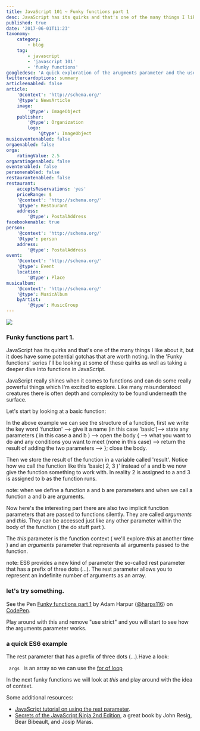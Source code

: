 ```yaml
---
title: JavaScript 101 ~ Funky functions part 1
desc: JavaScript has its quirks and that's one of the many things I like about it, but it does have some potential gotchas that are worth noting. In the 'Funky functions' series I'll be looking at some of these quirks as well as taking a deeper dive into functions in JavaScript.
published: true
date: '2017-06-01T11:23'
taxonomy:
    category:
        - blog
    tag:
        - javascript
        - 'javascript 101'
        - 'funky functions'
googledesc: 'A quick exploration of the arugments parameter and the use of the rest parameter in ES6.'
twittercardoptions: summary
articleenabled: false
article:
    '@context': 'http://schema.org/'
    '@type': NewsArticle
    image:
        '@type': ImageObject
    publisher:
        '@type': Organization
        logo:
            '@type': ImageObject
musiceventenabled: false
orgaenabled: false
orga:
    ratingValue: 2.5
orgaratingenabled: false
eventenabled: false
personenabled: false
restaurantenabled: false
restaurant:
    acceptsReservations: 'yes'
    priceRange: $
    '@context': 'http://schema.org/'
    '@type': Restaurant
    address:
        '@type': PostalAddress
facebookenable: true
person:
    '@context': 'http://schema.org/'
    '@type': person
    address:
        '@type': PostalAddress
event:
    '@context': 'http://schema.org/'
    '@type': Event
    location:
        '@type': Place
musicalbum:
    '@context': 'http://schema.org/'
    '@type': MusicAlbum
    byArtist:
        '@type': MusicGroup
---
```


![](./images/101.png?cropResize=300,300)
### Funky functions part 1.

JavaScript has its quirks and that's one of the many things I like about it, but it does have some potential gotchas that are worth noting. In the 'Funky functions' series I'll be looking at some of these quirks as well as taking a deeper dive into functions in JavaScript.

JavaScript really shines when it comes to functions and can do some really powerful things which I'm excited to explore. Like many misunderstood creatures there is often depth and complexity to be found underneath the surface.

Let's start by looking at a basic function:

<script async src="//jsfiddle.net/harps116/8v0r8c2r/2/embed/js,html,result/"></script>


In the above example we can see the structure of a function, first we write the key word 'function' --> give it a name (in this case 'basic')--> state any parameters ( in this case a and b ) --> open the body { --> what you want to do and any conditions you want to meet (none in this case) --> return the result of adding the two parameters --> }; close the body.

Then we store the result of the function in a variable called 'result'. Notice how we call the function like this 'basic( 2, 3 )' instead of a and b we now give the function something to work with. In reality 2 is assigned to a and 3 is assigned to b as the function runs.

note: when we define a function a and b are parameters and when we call a function a and b are arguments.

Now here's the interesting part there are also two implicit function parameters that are passed to functions silently. They are called _arguments_ and _this_. They can be accessed just like any other parameter within the body of the function ( the do stuff part ).

The _this_ parameter is the function context ( we'll explore _this_ at another time ) and an _arguments_ parameter that represents all arguments passed to the function.

note: ES6 provides a new kind of parameter the so-called rest parameter that has a prefix of three dots (...).  The rest parameter allows you to represent an indefinite number of arguments as an array.

### let's try something.

<p data-height="265" data-theme-id="dark" data-slug-hash="PjoEor" data-default-tab="js,result" data-user="harps116" data-embed-version="2" data-pen-title="Funky functions  part 1" class="codepen">See the Pen <a href="https://codepen.io/harps116/pen/PjoEor/">Funky functions  part 1</a> by Adam Harpur (<a href="https://codepen.io/harps116">@harps116</a>) on <a href="https://codepen.io">CodePen</a>.</p>
<script async src="https://production-assets.codepen.io/assets/embed/ei.js"></script>

Play around with this and remove "use strict" and you will start to see how the arguments parameter works.

### a quick ES6 example

The rest parameter that has a prefix of three dots (...).Have a look:

 <script async src="//jsfiddle.net/harps116/91bq5sd8/embed/js,html,result/"></script>
 
 
<code> args </code> is an array so we can use the [for of loop](https://developer.mozilla.org/en-US/docs/Web/JavaScript/Reference/Statements/for...of)

In the next funky functions we will look at _this_ and play around with the idea of context.

Some additional resources:
* [JavaScript tutorial on using the rest parameter](http://www.javascripttutorial.net/es6/javascript-rest-parameters/).
* [Secrets of the JavaScript Ninja 2nd Edition](https://www.manning.com/books/secrets-of-the-javascript-ninja-second-edition), a  great book by John Resig, Bear Bibeault, and Josip Maras.